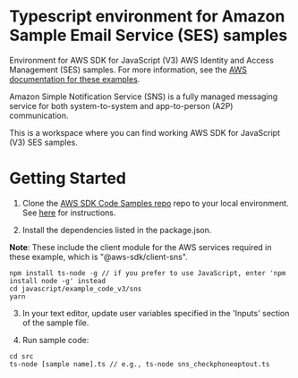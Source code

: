 # Typescript environment for Amazon Sample Email Service (SES) samples

Environment for AWS SDK for JavaScript (V3) AWS Identity and Access Management (SES) samples. For more information, see the [AWS documentation for these examples](https://docs.aws.amazon.com/sdk-for-javascript/v3/developer-guide/sns-examples.html).


Amazon Simple Notification Service (SNS) is a fully managed messaging service for both system-to-system and app-to-person (A2P) communication. 

This is a workspace where you can find working AWS SDK for JavaScript (V3) SES samples. 

# Getting Started

1. Clone the [AWS SDK Code Samples repo](https://github.com/awsdocs/aws-doc-sdk-examples) repo to your local environment. See [here](https://docs.github.com/en/github/creating-cloning-and-archiving-repositories/cloning-a-repository) for instructions.

1. Install the dependencies listed in the package.json.

**Note**: These include the client module for the AWS services required in these example, 
which is "@aws-sdk/client-sns".
```
npm install ts-node -g // if you prefer to use JavaScript, enter 'npm install node -g' instead
cd javascript/example_code_v3/sns
yarn
```

3. In your text editor, update user variables specified in the 'Inputs' section of the sample file.

4. Run sample code:
```
cd src
ts-node [sample name].ts // e.g., ts-node sns_checkphoneoptout.ts
```
